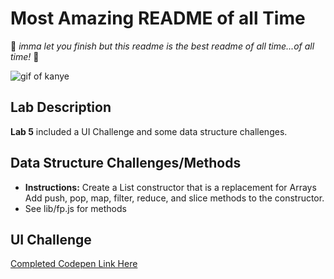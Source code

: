 # Most Amazing README of all Time
:crown: _imma let you finish but this readme is the best readme of all time...of all time!_ :crown:

![gif of kanye](https://media.giphy.com/media/l8Fx1Vt8fm57W/giphy.gif)

## Lab Description
**Lab 5** included a UI Challenge and some data structure challenges.

## Data Structure Challenges/Methods
+ **Instructions:** Create a List constructor that is a replacement for Arrays
Add push, pop, map, filter, reduce, and slice methods to the constructor.
+ See lib/fp.js for methods

## UI Challenge
[Completed Codepen Link Here](https://codepen.io/mscharlock/pen/xLaybM)

